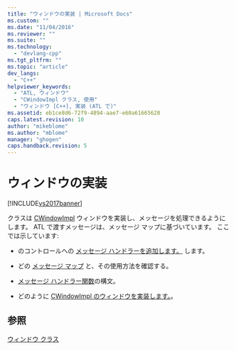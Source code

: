 ```yaml
---
title: "ウィンドウの実装 | Microsoft Docs"
ms.custom: ""
ms.date: "11/04/2016"
ms.reviewer: ""
ms.suite: ""
ms.technology: 
  - "devlang-cpp"
ms.tgt_pltfrm: ""
ms.topic: "article"
dev_langs: 
  - "C++"
helpviewer_keywords: 
  - "ATL, ウィンドウ"
  - "CWindowImpl クラス, 使用"
  - "ウィンドウ [C++], 実装 (ATL で)"
ms.assetid: eb1ce8d6-72f9-4894-aae7-e60a61665628
caps.latest.revision: 10
author: "mikeblome"
ms.author: "mblome"
manager: "ghogen"
caps.handback.revision: 5
---
```

# ウィンドウの実装
[!INCLUDE[vs2017banner](../assembler/inline/includes/vs2017banner.md)]

クラスは [CWindowImpl](../Topic/CWindowImpl%20Class.md) ウィンドウを実装し、メッセージを処理できるようにします。  ATL で渡すメッセージは、メッセージ マップに基づいています。  ここでは示しています:  
  
-   のコントロールへの [メッセージ ハンドラーを追加します。](../atl/adding-an-atl-message-handler.md) します。  
  
-   どの [メッセージ マップ](../atl/message-maps-atl.md) と、その使用方法を確認する。  
  
-   [メッセージ ハンドラー関数](../atl/message-handler-functions.md)の構文。  
  
-   どのように [CWindowImpl のウィンドウを実装します。](../atl/implementing-a-window-with-cwindowimpl.md)。  
  
## 参照  
 [ウィンドウ クラス](../Topic/ATL%20Window%20Classes.md)